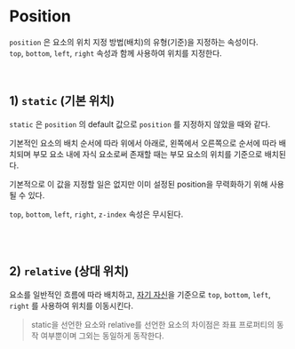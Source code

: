 # Position

`position` 은 요소의 위치 지정 방법(배치)의 유형(기준)을 지정하는 속성이다. <br>`top`, `bottom`, `left`, `right` 속성과 함께 사용하여 위치를 지정한다.

<br>

## 1) `static` (기본 위치)

`static` 은 `position` 의 default 값으로 `position` 를 지정하지 않았을 때와 같다.

기본적인 요소의 배치 순서에 따라 위에서 아래로, 왼쪽에서 오른쪽으로 순서에 따라 배치되며 부모 요소 내에 자식 요소로써 존재할 때는 부모 요소의 위치를 기준으로 배치된다.

기본적으로 이 값을 지정할 일은 없지만 이미 설정된 position을 무력화하기 위해 사용될 수 있다.

`top`, `bottom`, `left`, `right`, `z-index` 속성은 무시된다.

<br>
<br>

## 2) `relative` (상대 위치)

요소를 일반적인 흐름에 따라 배치하고,
<u>자기 자신</u>을 기준으로 `top`, `bottom`, `left`, `right` 를 사용하여 위치를 이동시킨다.

> static을 선언한 요소와 relative를 선언한 요소의 차이점은 좌표 프로퍼티의 동작 여부뿐이며 그외는 동일하게 동작한다.
